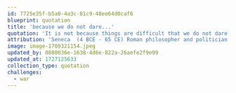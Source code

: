 ```yaml
---
id: 7725e35f-b5a0-4a3c-81c9-48ee64d0caf6
blueprint: quotation
title: 'because we do not dare...'
quotation: 'It is not because things are difficult that we do not dare, it is because we do not dare things are difficult.'
attribution: 'Seneca  (4 BCE - 65 CE) Roman philosopher and politician.'
image: image-1709321154.jpeg
updated_by: 0800036e-1638-4d6e-822a-26aefe2f9e99
updated_at: 1727125633
collection_type: quotation
challenges:
  - war
---
```

